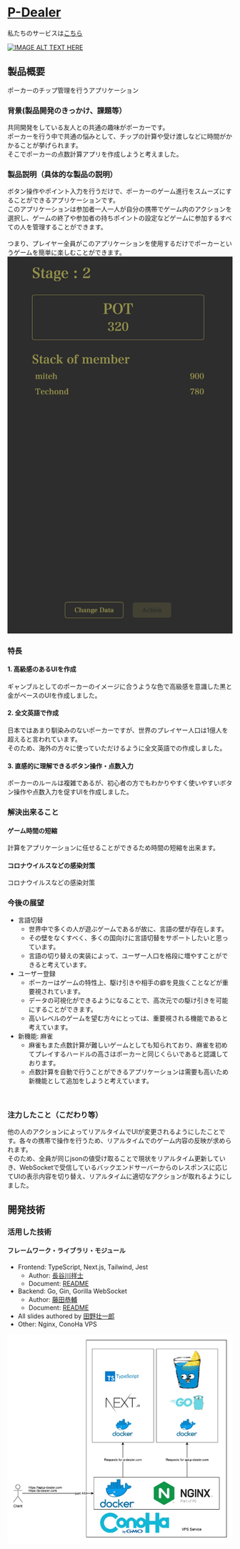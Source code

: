 # [P-Dealer](https://p-dealer.com/start)

私たちのサービスは[こちら](https://p-dealer.com/start)

[![IMAGE ALT TEXT HERE](https://jphacks.com/wp-content/uploads/2022/08/JPHACKS2022_ogp.jpg)](https://www.youtube.com/watch?v=LUPQFB4QyVo)

## 製品概要
ポーカーのチップ管理を行うアプリケーション
<br>

### 背景(製品開発のきっかけ、課題等）
共同開発をしている友人との共通の趣味がポーカーです。<br>ポーカーを行う中で共通の悩みとして、チップの計算や受け渡しなどに時間がかかることが挙げられます。<br>そこでポーカーの点数計算アプリを作成しようと考えました。
<br>

### 製品説明（具体的な製品の説明）
ボタン操作やポイント入力を行うだけで、ポーカーのゲーム進行をスムーズにすることができるアプリケーションです。<br>このアプリケーションは参加者一人一人が自分の携帯でゲーム内のアクションを選択し、ゲームの終了や参加者の持ちポイントの設定などゲームに参加するすべての人を管理することができます。<br><br>つまり、プレイヤー全員がこのアプリケーションを使用するだけでポーカーというゲームを簡単に楽しむことができます。
![プレイ画面](backend/doc/play.png)

### 特長
#### 1. 高級感のあるUIを作成
ギャンブルとしてのポーカーのイメージに合うような色で高級感を意識した黒と金がベースのUIを作成しました。

#### 2. 全文英語で作成
日本ではあまり馴染みのないポーカーですが、世界のプレイヤー人口は1億人を超えると言われています。<br>そのため、海外の方々に使っていただけるように全文英語での作成しました。

#### 3. 直感的に理解できるボタン操作・点数入力
ポーカーのルールは複雑であるが、初心者の方でもわかりやすく使いやすいボタン操作や点数入力を促すUIを作成しました。
<br>

### 解決出来ること
#### ゲーム時間の短縮
計算をアプリケーションに任せることができるため時間の短縮を出来ます。

#### コロナウイルスなどの感染対策
コロナウイルスなどの感染対策

### 今後の展望
- 言語切替
  - 世界中で多くの人が遊ぶゲームであるが故に、言語の壁が存在します。
  - その壁をなくすべく、多くの国向けに言語切替をサポートしたいと思っています。
  - 言語の切り替えの実装によって、ユーザー人口を格段に増やすことができると考えています。
- ユーザー登録
  - ポーカーはゲームの特性上、駆け引きや相手の癖を見抜くことなどが重要視されています。
  - データの可視化ができるようになることで、高次元での駆け引きを可能にすることができます。
  - 高いレベルのゲームを望む方々にとっては、重要視される機能であると考えています。
- 新機能: 麻雀
  - 麻雀もまた点数計算が難しいゲームとしても知られており、麻雀を初めてプレイするハードルの高さはポーカーと同じくらいであると認識しております。
  - 点数計算を自動で行うことができるアプリケーションは需要も高いため新機能として追加をしようと考えています。
<br>

### 注力したこと（こだわり等）
他の人のアクションによってリアルタイムでUIが変更されるようにしたことです。各々の携帯で操作を行うため、リアルタイムでのゲーム内容の反映が求められます。<br>そのため、全員が同じjsonの値受け取ることで現状をリアルタイム更新していき、WebSocketで受信しているバックエンドサーバーからのレスポンスに応じてUIの表示内容を切り替え、リアルタイムに適切なアクションが取れるようにしました。

## 開発技術
### 活用した技術
#### フレームワーク・ライブラリ・モジュール
- Frontend: TypeScript, Next.js, Tailwind, Jest
  - Author: [長谷川祥士](https://github.com/Hasegawa-Akito)
  - Document: [README](https://github.com/tokyo-azisai-paradise/poker-mahjong-calculation/blob/develop/frontend/README.md)
- Backend:  Go, Gin, Gorilla WebSocket
  - Author: [藤田恭輔](https://github.com/Techondorius)
  - Document: [README](https://github.com/tokyo-azisai-paradise/poker-mahjong-calculation/blob/develop/backend/readme.md)
- All slides authored by [田野壮一郎](https://github.com/soichi12188)
- Other:    Nginx, ConoHa VPS

![InfraStructure](backend/doc/infrastructure.jpeg)
